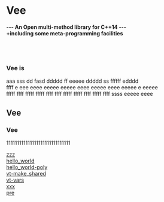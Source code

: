 # Vee



**---  An Open multi-method library for C++14 ---  
     +including some meta-programming facilities**  
&nbsp;  
&nbsp;  
&nbsp;  


### Vee is 
aaa sss dd fasd  ddddd ff eeeee ddddd ss ffffff edddd  
ffff e  eee eeee eeeee eeeee eeee eeeee eeee eeeee e eeeee  
fffff ffff fffff fffff ffff ffff fffff fffff ffff fffff ffff ssss eeeee eeee

## Vee

### Vee

111111111111111111111111111111

[zzz](zzz.md)  
[hello_world](hello_world.md)  
[hello_world-poly](hello_world-poly.md)  
[vt-make_shared](vt-make_shared.md)  
[vt-vars](vt-vars.md)  
[xxx](xxx.md)  
[pre](pre.md)  

